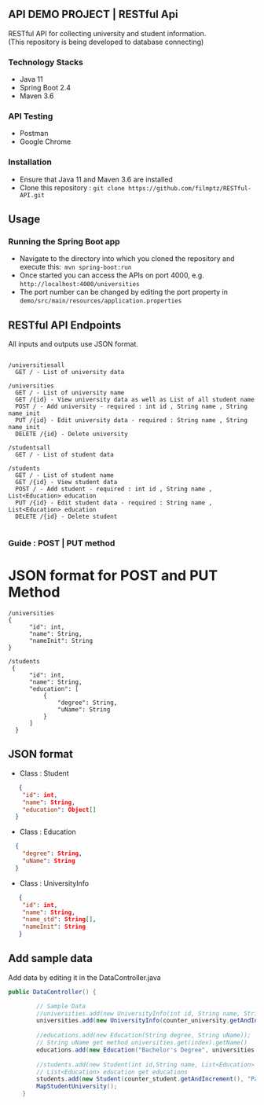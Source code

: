 ## API DEMO PROJECT | RESTful Api
 RESTful API for collecting university and student information.<br>
 (This repository is being developed to database connecting)
 
### Technology Stacks
* Java 11
* Spring Boot 2.4
* Maven 3.6
### API Testing
* Postman
* Google Chrome
### Installation
* Ensure that Java 11 and Maven 3.6 are installed
* Clone this repository : ```git clone https://github.com/filmptz/RESTful-API.git```

## Usage
### Running the Spring Boot app
* Navigate to the directory into which you cloned the repository and execute this:``` mvn spring-boot:run``` <br>
* Once started you can access the APIs on port 4000, e.g. ```http://localhost:4000/universities```<br>
* The port number can be changed by editing the port property in ```demo/src/main/resources/application.properties```<br>

## RESTful API Endpoints
All inputs and outputs use JSON format.
```

/universitiesall
  GET / - List of university data

/universities
  GET / - List of university name
  GET /{id} - View university data as well as List of all student name
  POST / - Add university - required : int id , String name , String name_init
  PUT /{id} - Edit university data - required : String name , String name_init
  DELETE /{id} - Delete university

/studentsall
  GET / - List of student data

/students
  GET / - List of student name
  GET /{id} - View student data 
  POST / - Add student - required : int id , String name , List<Education> education
  PUT /{id} - Edit student data - required : String name , List<Education> education
  DELETE /{id} - Delete student
  
  ```
  ### Guide : POST | PUT  method
  
 # JSON format for POST and PUT Method
  
  ```
  /universities
  {
        "id": int,
        "name": String,
        "nameInit": String
  }
  
  /students 
   {
        "id": int,
        "name": String,
        "education": [
            {
                "degree": String,
                "uName": String
            }
        ]
    }
  
  ```
  
  ## JSON format
  
* Class : Student <br>
```JSON
   {
    "id": int,
    "name": String,
    "education": Object[]
  }
```
* Class : Education
```JSON
  {
    "degree": String,
    "uName": String
  }
```
* Class : UniversityInfo <br>
```JSON
   {
    "id": int,
    "name": String,
    "name_std": String[],
    "nameInit": String
   }
```

## Add sample data 
Add data by editing it in the DataController.java 
```Java
public DataController() {

        // Sample Data
        //universities.add(new UniversityInfo(int id, String name, String name_init));
        universities.add(new UniversityInfo(counter_university.getAndIncrement(), "Mahidol University", "MU"));
        
        //educations.add(new Education(String degree, String uName)); 
        // String uName get method universities.get(index).getName()
        educations.add(new Education("Bachelor's Degree", universities.get(0).getName()));
    
        //students.add(new Student(int id,String name, List<Education> education)); 
        // List<Education> education get educations
        students.add(new Student(counter_student.getAndIncrement(), "Parichaya", educations));
        MapStudentUniversity();
    }
```
